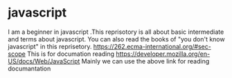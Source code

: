 # javascript
I am a beginner in javascript .This reprisotory is all about basic intermediate and terms about javascript.
You can also read the books of "you don't know javascript" in this reprisetory.
https://262.ecma-international.org/#sec-scope
This is for documation reading
https://developer.mozilla.org/en-US/docs/Web/JavaScript
Mainly we can use the above link for reading documantation
